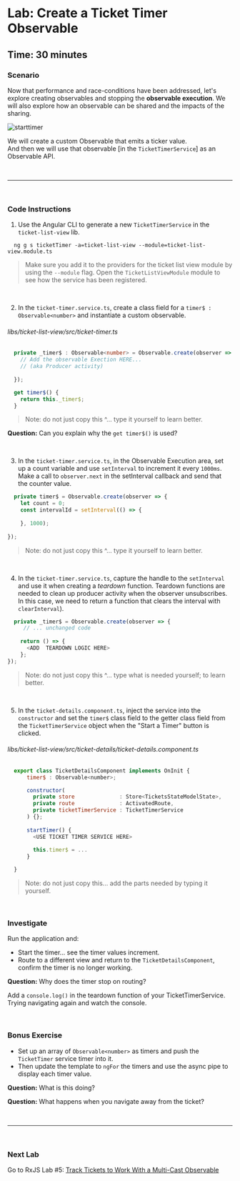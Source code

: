 # Lab: Create a Ticket Timer Observable

## Time: 30 minutes

### Scenario

Now that performance and race-conditions have been addressed, let's explore creating observables and stopping the **observable execution**. We will also explore how an observable can be shared and the impacts of the sharing.

![starttimer](https://user-images.githubusercontent.com/210413/35164280-5fc82abc-fd0f-11e7-97f8-e71ef3618c6c.jpg)

We will create a custom Observable that emits a ticker value.<br/>
And then we will use that observable [in the `TicketTimerService`] as an Observable API.

<br/>

----

<br/>

### Code Instructions

1. Use the Angular CLI to generate a new `TicketTimerService` in the `ticket-list-view` lib.
  

  ```console
    ng g s ticketTimer -a=ticket-list-view --module=ticket-list-view.module.ts
  ```

   >  Make sure you add it to the providers for the ticket list view module by using the `--module` flag. Open the `TicketListViewModule` module to see how the service has been registered.

<br/>

2. In the `ticket-timer.service.ts`, create a class field for a `timer$ : Observable<number>` and instantiate a custom observable.

  ###### libs/ticket-list-view/src/ticket-timer.ts

  ```typescript
    private _timer$ : Observable<number> = Observable.create(observer => {
      // Add the observable Exection HERE... 
      // (aka Producer activity)
            
    });

    get timer$() {
      return this._timer$;
    }
  ```
 
  >  Note: do not just copy this ^... type it yourself to learn better. 
  
  **Question:** Can you explain why the `get timer$()` is used?
  
  <br/>

3. In the `ticket-timer.service.ts`, in the Observable Execution area, set up a count variable and use `setInterval` to increment it every `1000ms`. Make a call to `observer.next` in the setInterval callback and send that the counter value.

  ```typescript
    private timer$ = Observable.create(observer => {      
      let count = 0;
      const intervalId = setInterval(() => {
    
      }, 1000);
      
  });
  ```
 
  >  Note: do not just copy this ^... type it yourself to learn better.
  
  <br/>
  
4. In the `ticket-timer.service.ts`, capture the handle to the `setInterval` and use it when creating a *teardown* function. Teardown functions are needed to clean up producer activity when the observer unsubscribes. In this case, we need to return a function that clears the interval with `clearInterval`).

  ```typescript
    private _timer$ = Observable.create(observer => {      
       // ... unchanged code
      
      return () => { 
        <ADD  TEARDOWN LOGIC HERE>
      };
  });
  ```
  
  >  Note: do not just copy this ^... type what is needed yourself; to learn better.
   
  <br/>
  

5. In the `ticket-details.component.ts`, inject the service into the `constructor` and set the `timer$` class field to the getter class field from the `TicketTimerService` object when the "Start a Timer" button is clicked.

  ###### libs/ticket-list-view/src/ticket-details/ticket-details.component.ts
  
  ```js
    export class TicketDetailsComponent implements OnInit {
        timer$ : Observable<number>;

        constructor(
          private store              : Store<TicketsStateModelState>,
          private route              : ActivatedRoute,
          private ticketTimerService : TicketTimerService
        ) {};
        
        startTimer() {
          <USE TICKET TIMER SERVICE HERE>
          
          this.timer$ = ...
        }

    }    
  ```
   
   >  Note: do not just copy this... add the parts needed by typing it yourself.
   
  <br/>

### Investigate

Run the application and:

*  Start the timer... see the timer values increment. 
*  Route to a different view and return to the `TicketDetailsComponent`, confirm the timer is no longer working.

**Question:** Why does the timer stop on routing?

Add a `console.log()` in the teardown function of your TicketTimerService. Trying navigating again and watch the console.

<br/>

### Bonus Exercise

*  Set up an array of `Observable<number>` as timers and push the `TicketTimer` service timer into it. 
*  Then update the template to `ngFor` the timers and use the async pipe to display each timer value. 

**Question:** What is this doing? 

**Question:** What happens when you navigate away from the ticket?


<br/>

----

<br/>

### Next Lab

Go to RxJS Lab #5: [Track Tickets to Work With a Multi-Cast Observable](lab-5.md)
